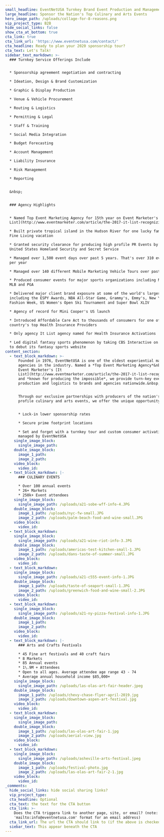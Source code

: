 ```yaml
---
small_headline: EventNetUSA Turnkey Brand Event Production and Management
large_headline: Sponsor the Nation's Top Culinary and Arts Events
hero_image_path: /uploads/collage-for-8-reasons.png
vip_project_type: B2B
hide_social_links: false
show_cta_at_bottom: true
cta_link: true
cta_link_url: 'https://www.eventnetusa.com/contact/'
cta_headline: Ready to plan your 2020 sponsorship tour?
cta_text: Let's Talk!
sidebar_text_markdown: >-
  ### Turnkey Service Offerings Include


  * Sponsorship agreement negotiation and contracting

  * Ideation, Design & Brand Customization

  * Graphic & Display Production

  * Venue & Vehicle Procurement

  * Routing & Logistics

  * Permitting & Legal

  * Staff & Training

  * Social Media Integration

  * Budget Forecasting

  * Account Management

  * Liability Insurance

  * Risk Management

  * Reporting


  &nbsp;


  ### Agency Highlights


  * Named Top Event Marketing Agency for 15th year on Event Marketer's [It
  List](http://www.eventmarketer.com/article/the-2017-it-list-recognizing-the-top-100-event-agencies/)

  * Built private tropical island in the Hudson River for one lucky family's
  Fine Living vacation

  * Granted security clearance for producing high profile PR Events by both
  United States Homeland Security and Secret Service

  * Managed over 1,500 event days over past 5 years. That's over 310 event day's
  per year

  * Managed over 140 different Mobile Marketing Vehicle Tours over past 10 years

  * Produced consumer events for major sports organizations including NBA, NFL,
  MLB and PGA

  * Delivered major client brand exposure at some of the world's largest events
  including the ESPY Awards, NBA All-Star Game, Grammy's, Emmy's, New York
  Fashion Week, US Women's Open Ski Tournament and Super Bowl XLIV

  * Agency of record for Mini Cooper's US launch

  * Introduced Affordable Care Act to thousands of consumers for one of the
  country's top Health Insurance Providers

  * Only agency It List agency named for Health Insurance Activations

  * Led digital fantasy sports phenomenon by taking CBS Interactive on the road
  to debut its fantasy sports website
content_section:
  - text_block_markdown: >-
      Founded in 1976, EventNetUSA is one of the oldest experiential marketing
      agencies in the industry. Named a *Top Event Marketing Agency*&nbsp;on
      Event Marketer's [It
      List](http://www.eventmarketer.com/article/the-2017-it-list-recognizing-the-top-100-event-agencies/),
      and *known for producing the impossible*, we provide turn-key event
      production and logistics to brands and agencies nationwide.&nbsp;


      Through our exclusive partnerships with producers of the nation's highest
      profile culinary and arts events, we offer the unique opportunity to


      * Lock-in lower sponsorship rates

      * Secure prime footprint locations

      * Set and forget with a turnkey tour and custom consumer activation
      managed by EventNetUSA
    single_image_block:
      single_image_path:
    double_image_block:
      image_1_path:
      image_2_path:
    video_block:
      video_id:
  - text_block_markdown: |-
      ### CULINARY EVENTS

      * Over 100 annual events
      * 26+ Markets
      * 250k+ Event attendees
    single_image_block:
      single_image_path: /uploads/a21-sobe-wff-info-4.JPG
    double_image_block:
      image_1_path: /uploads/nyc-fw-small.JPG
      image_2_path: /uploads/palm-beach-food-and-wine-small.JPG
    video_block:
      video_id:
  - text_block_markdown:
    single_image_block:
      single_image_path: /uploads/a21-wine-riot-info-3.JPG
    double_image_block:
      image_1_path: /uploads/americas-test-kitchen-small-1.JPG
      image_2_path: /uploads/dans-taste-of-summer-small.JPG
    video_block:
      video_id:
  - text_block_markdown:
    single_image_block:
      single_image_path: /uploads/a21-c555-event-info-1.JPG
    double_image_block:
      image_1_path: /uploads/taste-of-seaport-small-1.JPG
      image_2_path: /uploads/greenwich-food-and-wine-small-2.JPG
    video_block:
      video_id:
  - text_block_markdown:
    single_image_block:
      single_image_path: /uploads/a21-ny-pizza-festival-info-1.JPG
    double_image_block:
      image_1_path:
      image_2_path:
    video_block:
      video_id:
  - text_block_markdown: |-
      ### Arts and Crafts Festivals

      * 45 Fine art festivals and 40 craft fairs
      * 8 Markets
      * 85 Annual events
      * 1\.9M + Attendees
      * Open to all ages. Average attendee age range 43 - 74
      * Average annual household income $85,000+
    single_image_block:
      single_image_path: /uploads/las-olas-art-fair-header.jpeg
    double_image_block:
      image_1_path: /uploads/chevy-chase-flyer-april-2019.jpg
      image_2_path: /uploads/downtown-aspen-art-festival.jpg
    video_block:
      video_id:
  - text_block_markdown:
    single_image_block:
      single_image_path:
    double_image_block:
      image_1_path: /uploads/las-olas-art-fair-1.jpg
      image_2_path: /uploads/aerial-view.jpg
    video_block:
      video_id:
  - text_block_markdown:
    single_image_block:
      single_image_path: /uploads/asheville-arts-festival.jpeg
    double_image_block:
      image_1_path: /uploads/festival-photo.jpg
      image_2_path: /uploads/las-olas-art-fair-2-1.jpg
    video_block:
      video_id:
_comments:
  hide_social_links: hide social sharing links?
  vip_project_type:
  cta_headline: Optional
  cta_text: the text for the CTA button
  cta_link: >-
    Does the CTA triggera link to another page, site, or email? (note: use
    'mailto:info@eventnetusa.com' format for an email address)
  cta_link_url: The url the CTA should link to (if the above is checked)
  siebar_text: This appear beneath the CTA
---
```


